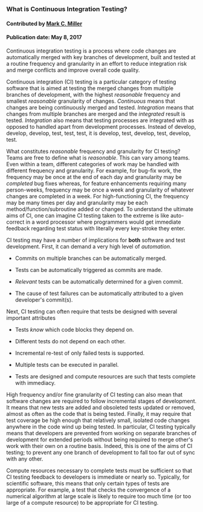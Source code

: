 ### What is Continuous Integration Testing?
#### Contributed by [Mark C. Miller](https://github.com/markcmiller86)

#### Publication date: May 8, 2017

<!--deck start--->
Continuous integration testing is a process where code changes are automatically merged with key branches of development, built and tested at a routine frequency and granularity in an effort to reduce integration risk and merge conflicts and improve overall code quality.
<!--deck end--->

<!--body start--->
Continuous integration (CI) testing is a particular category of testing software that is aimed at testing
the merged changes from multiple branches of development, with the highest *reasonable* frequency
and smallest *reasonable* granularity of changes. *Continuous* means that changes are being continuously
merged and tested. *Integration* means that changes from multiple branches are merged and the *integrated*
result is tested. *Integration* also means that testing processes are integrated with as opposed to handled apart
from development processes. Instead of develop, develop, develop, test, test, test, it is
develop, test, develop, test, develop, test.

What constitutes *reasonable* frequency and granularity for CI testing? Teams are free to define what
is *reasonable*. This can vary among teams. Even within a team, different categories of work may be
handled with different frequency and granularity. For example, for bug-fix work, the frequency may be once
at the end of each day and granularity may be *completed* bug fixes whereas, for feature enhancements requiring many person-weeks, frequency may be once a week and granularity of whatever changes are completed in a week. For high-functioning CI, the frequency may be many times per day and granularity
may be each method/function/subroutine added or changed. To understand the ultimate aims of CI, one can imagine CI
testing taken to the extreme is like auto-correct in a word processor where programmers would get immediate
feedback regarding test status with literally every key-stroke they enter.

CI testing may have a number of implications for **both** software and test development. First, it can demand a
very high level of *automation*.

- Commits on multiple branches can be automatically merged.

- Tests can be automatically triggered as commits are made.

- *Relevant* tests can be automatically determined for a given commit.

- The cause of test failures can be automatically attributed to a given developer's commit(s).

Next, CI testing can often require that tests be designed with several important attributes

- Tests _know_ which code blocks they depend on.

- Different tests do not depend on each other.

- Incremental re-test of only failed tests is supported.

- Multiple tests can be executed in parallel.

- Tests are designed and compute resources are such that tests complete with immediacy.

High frequency and/or fine granularity of CI testing can also mean that software changes are required
to follow incremental stages of development. It means that new tests are added and obsoleted tests updated
or removed, almost as often as the code that is being tested. Finally, it may require that test coverage be high
enough that relatively small, isolated code changes anywhere in the code wind up being tested. In
particular, CI testing typically means that developers are prevented from working on separate branches of
development for extended periods without being required to merge other's work with their own on a
routine basis. Indeed, this is one of the aims of CI testing; to prevent any one branch of development to
fall too far out of sync with any other.

Compute resources necessary to complete tests must be sufficient so that CI testing feedback to developers is immediate or nearly so. Typically, for scientific software, this means that only certain types of tests are
appropriate. For example, a test that checks the convergence of a numerical algorithm at large scale is
likely to require too much time (or too large of a compute resource) to be appropriate for CI testing.

<!--body end--->

<!---
Publish: yes
Pinned: yes
Topics: continuous integration testing
--->
